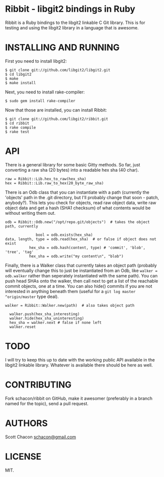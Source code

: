 Ribbit - libgit2 bindings in Ruby
===================================

Ribbit is a Ruby bindings to the libgit2 linkable C Git library. This is
for testing and using the libgit2 library in a language that is awesome.

INSTALLING AND RUNNING
========================

First you need to install libgit2:

    $ git clone git://github.com/libgit2/libgit2.git
    $ cd libgit2
    $ make
    $ make install

Next, you need to install rake-compiler:

    $ sudo gem install rake-compiler

Now that those are installed, you can install Ribbit:

    $ git clone git://github.com/libgit2/ribbit.git
    $ cd ribbit
    $ rake compile
    $ rake test


API 
==============

There is a general library for some basic Gitty methods.  So far, just converting
a raw sha (20 bytes) into a readable hex sha (40 char).

    raw = Ribbit::Lib.hex_to_raw(hex_sha)
    hex = Ribbit::Lib.raw_to_hex(20_byte_raw_sha)

There is an Odb class that you can instantiate with a path (currently the 'objects'
path in the .git directory, but I'll probably change that soon - patch, anybody?).
This lets you check for objects, read raw object data, write raw object data and
get a hash (SHA1 checksum) of what contents would be without writing them out.

    odb = Ribbit::Odb.new("/opt/repo.git/objects")  # takes the object path, currently

                  bool = odb.exists(hex_sha)
    data, length, type = odb.read(hex_sha)  # or false if object does not exist
               hex_sha = odb.hash(content, type) # 'commit', 'blob', 'tree', 'tag'
               hex_sha = odb.write("my content\n", "blob")

Finally, there is a Walker class that currently takes an object path (probably will
eventually change this to just be instantiated from an Odb, like `walker = odb.walker` 
rather than seperately instantiated with the same path).  You can push head SHAs
onto the walker, then call next to get a list of the reachable commit objects, one
at a time. You can also hide() commits if you are not interested in anything beneath
them (useful for a `git log master ^origin/master` type deal).

    walker = Ribbit::Walker.new(path)  # also takes object path

      walker.push(hex_sha_interesting)
      walker.hide(hex_sha_uninteresting)
      hex_sha = walker.next # false if none left
      walker.reset


TODO
==============

I will try to keep this up to date with the working public API available in
the libgit2 linkable library.  Whatever is available there should be here
as well.


CONTRIBUTING
==============

Fork schacon/ribbit on GitHub, make it awesomer (preferably in a branch named
for the topic), send a pull request.


AUTHORS 
==============

Scott Chacon <schacon@gmail.com>


LICENSE
==============

MIT.

